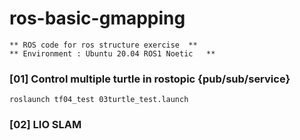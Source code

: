 # ros-basic-gmapping



	** ROS code for ros structure exercise	**
	** Environment : Ubuntu 20.04 ROS1 Noetic 	**


### [01] Control multiple turtle in rostopic {pub/sub/service}

```
roslaunch tf04_test 03turtle_test.launch 
```

### [02] LIO SLAM 
